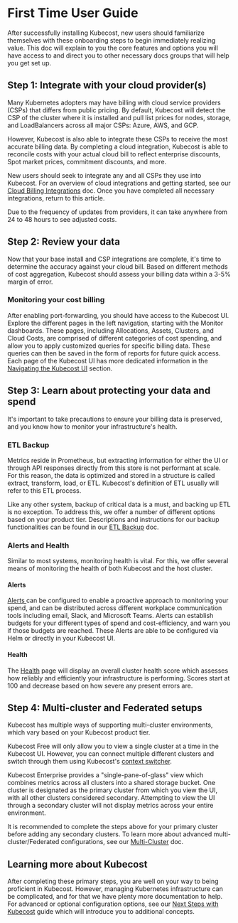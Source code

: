 # First Time User Guide

After successfully installing Kubecost, new users should familiarize themselves with these onboarding steps to begin immediately realizing value. This doc will explain to you the core features and options you will have access to and direct you to other necessary docs groups that will help you get set up.

## Step 1: Integrate with your cloud provider(s)

Many Kubernetes adopters may have billing with cloud service providers (CSPs) that differs from public pricing. By default, Kubecost will detect the CSP of the cluster where it is installed and pull list prices for nodes, storage, and LoadBalancers across all major CSPs: Azure, AWS, and GCP.&#x20;

However, Kubecost is also able to integrate these CSPs to receive the most accurate billing data. By completing a cloud integration, Kubecost is able to reconcile costs with your actual cloud bill to reflect enterprise discounts, Spot market prices, commitment discounts, and more.&#x20;

New users should seek to integrate any and all CSPs they use into Kubecost. For an overview of cloud integrations and getting started, see our [Cloud Billing Integrations](https://docs.kubecost.com/install-and-configure/install/cloud-integration) doc. Once you have completed all necessary integrations, return to this article.

Due to the frequency of updates from providers, it can take anywhere from 24 to 48 hours to see adjusted costs.

## Step 2: Review your data

Now that your base install and CSP integrations are complete, it's time to determine the accuracy against your cloud bill. Based on different methods of cost aggregation, Kubecost should assess your billing data within a 3-5% margin of error.

### Monitoring your cost billing

After enabling port-forwarding, you should have access to the Kubecost UI. Explore the different pages in the left navigation, starting with the Monitor dashboards. These pages, including Allocations, Assets, Clusters, and Cloud Costs, are comprised of different categories of cost spending, and allow you to apply customized queries for specific billing data. These queries can then be saved in the form of reports for future quick access. Each page of the Kubecost UI has more dedicated information in the [Navigating the Kubecost UI](https://docs.kubecost.com/using-kubecost/navigating-the-kubecost-ui) section.

## Step 3: Learn about protecting your data and spend

It's important to take precautions to ensure your billing data is preserved, and you know how to monitor your infrastructure's health.

### ETL Backup

Metrics reside in Prometheus, but extracting information for either the UI or through API responses directly from this store is not performant at scale.  For this reason, the data is optimized and stored in a structure is called extract, transform, load, or ETL. Kubecost's definition of ETL usually will refer to this ETL process.

Like any other system, backup of critical data is a must, and backing up ETL is no exception. To address this, we offer a number of different options based on your product tier. Descriptions and instructions for our backup functionalities can be found in our [ETL Backup](https://docs.kubecost.com/install-and-configure/install/etl-backup) doc.

### Alerts and Health

Similar to most systems, monitoring health is vital.  For this, we offer several means of monitoring the health of both Kubecost and the host cluster.

#### Alerts

[Alerts ](https://docs.kubecost.com/using-kubecost/navigating-the-kubecost-ui/alerts#configuring-alerts-in-the-kubecost-ui)can be configured to enable a proactive approach to monitoring your spend, and can be distributed across different workplace communication tools including email, Slack, and Microsoft Teams. Alerts can establish budgets for your different types of spend and cost-efficiency, and warn you if those budgets are reached. These Alerts are able to be configured via Helm or directly in your Kubecost UI.

#### Health

The [Health](https://docs.kubecost.com/using-kubecost/navigating-the-kubecost-ui/cluster-health-score) page will display an overall cluster health score which assesses how reliably and efficiently your infrastructure is performing. Scores start at 100 and decrease based on how severe  any present errors are.

## Step 4: Multi-cluster and Federated setups

Kubecost has multiple ways of supporting multi-cluster environments, which vary based on your Kubecost product tier.

Kubecost Free will only allow you to view a single cluster at a time in the Kubecost UI. However, you can connect multiple different clusters and switch through them using Kubecost's [context switcher](https://docs.kubecost.com/using-kubecost/context-switcher).

Kubecost Enterprise provides a "single-pane-of-glass" view which combines metrics across all clusters into a shared storage bucket. One cluster is designated as the primary cluster from which you view the UI, with all other clusters considered secondary. Attempting to view the UI through a secondary cluster will not display metrics across your entire environment.

It is recommended to complete the steps above for your primary cluster before adding any secondary clusters. To learn more about advanced multi-cluster/Federated configurations, see our [Multi-Cluster](https://docs.kubecost.com/install-and-configure/install/multi-cluster) doc.

## Learning more about Kubecost

After completing these primary steps, you are well on your way to being proficient in Kubecost. However, managing Kubernetes infrastructure can be complicated, and for that we have plenty more documentation to help. For advanced or optional configuration options, see our [Next Steps with Kubecost](https://docs.kubecost.com/install-and-configure/install/next-steps-with-kubecost) guide which will introduce you to additional concepts.
